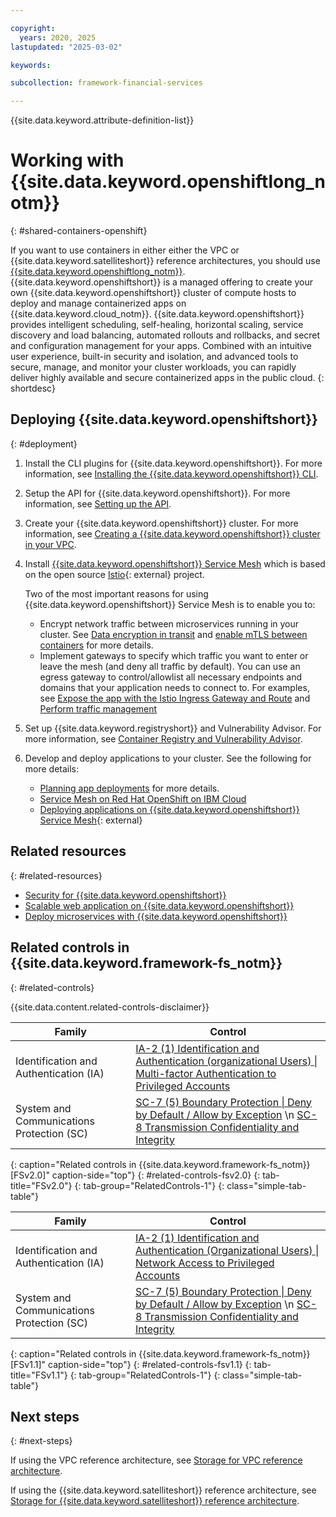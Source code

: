 ```yaml
---

copyright:
  years: 2020, 2025
lastupdated: "2025-03-02"

keywords:

subcollection: framework-financial-services

---
```


{{site.data.keyword.attribute-definition-list}}

# Working with {{site.data.keyword.openshiftlong_notm}}
{: #shared-containers-openshift}

If you want to use containers in either either the VPC or {{site.data.keyword.satelliteshort}} reference architectures, you should use [{{site.data.keyword.openshiftlong_notm}}](/docs/openshift?topic=openshift-getting-started). {{site.data.keyword.openshiftshort}} is a managed offering to create your own {{site.data.keyword.openshiftshort}} cluster of compute hosts to deploy and manage containerized apps on {{site.data.keyword.cloud_notm}}. {{site.data.keyword.openshiftshort}} provides intelligent scheduling, self-healing, horizontal scaling, service discovery and load balancing, automated rollouts and rollbacks, and secret and configuration management for your apps. Combined with an intuitive user experience, built-in security and isolation, and advanced tools to secure, manage, and monitor your cluster workloads, you can rapidly deliver highly available and secure containerized apps in the public cloud.
{: shortdesc}



## Deploying {{site.data.keyword.openshiftshort}}
{: #deployment}

1. Install the CLI plugins for {{site.data.keyword.openshiftshort}}. For more information, see [Installing the {{site.data.keyword.openshiftshort}} CLI](/docs/openshift?topic=openshift-kubernetes-service-cli).

2. Setup the API for {{site.data.keyword.openshiftshort}}. For more information, see [Setting up the API](/docs/openshift?topic=openshift-cs_api_install).

3. Create your {{site.data.keyword.openshiftshort}} cluster. For more information, see [Creating a {{site.data.keyword.openshiftshort}} cluster in your VPC](/docs/openshift?topic=openshift-vpc_rh_tutorial).

4. Install [{{site.data.keyword.openshiftshort}} Service Mesh](/docs/solution-tutorials?topic=solution-tutorials-openshift-service-mesh) which is based on the open source [Istio](https://istio.io/){: external} project.

   Two of the most important reasons for using {{site.data.keyword.openshiftshort}} Service Mesh is to enable you to:

   * Encrypt network traffic between microservices running in your cluster. See [Data encryption in transit](/docs/framework-financial-services?topic=framework-financial-services-shared-encryption-in-transit) and [enable mTLS between containers](/docs/solution-tutorials?topic=solution-tutorials-openshift-service-mesh#openshift-service-mesh-secure_services) for more details.
   * Implement gateways to specify which traffic you want to enter or leave the mesh (and deny all traffic by default). You can use an egress gateway to control/allowlist all necessary endpoints and domains that your application needs to connect to. For examples, see [Expose the app with the Istio Ingress Gateway and Route](/docs/solution-tutorials?topic=solution-tutorials-openshift-service-mesh#openshift-service-mesh-ingress_gateway_route) and [Perform traffic management](/docs/solution-tutorials?topic=solution-tutorials-openshift-service-mesh#openshift-service-mesh-traffic_management)

5. Set up {{site.data.keyword.registryshort}} and Vulnerability Advisor. For more information, see [Container Registry and Vulnerability Advisor](/docs/framework-financial-services?topic=framework-financial-services-shared-development-processes#vpc-architecture-development-processes-registry-vulnerability-advisor).

6. Develop and deploy applications to your cluster. See the following for more details:
   * [Planning app deployments](/docs/openshift?topic=openshift-plan_deploy) for more details.
   * [Service Mesh on Red Hat OpenShift on IBM Cloud](/docs/solution-tutorials?topic=solution-tutorials-openshift-service-mesh)
   * [Deploying applications on {{site.data.keyword.openshiftshort}} Service Mesh](https://docs.openshift.com/container-platform/4.5/service_mesh/v1x/prepare-to-deploy-applications-ossm.html){: external}

## Related resources
{: #related-resources}



* [Security for {{site.data.keyword.openshiftshort}}](/docs/openshift?topic=openshift-security)
* [Scalable web application on {{site.data.keyword.openshiftshort}}](/docs/solution-tutorials?topic=solution-tutorials-scalable-webapp-openshift)
* [Deploy microservices with {{site.data.keyword.openshiftshort}}](/docs/solution-tutorials?topic=solution-tutorials-openshift-microservices)

## Related controls in {{site.data.keyword.framework-fs_notm}}
{: #related-controls}

{{site.data.content.related-controls-disclaimer}}

| Family | Control |
|--------|---------|
| Identification and Authentication (IA) | [IA-2 (1) Identification and Authentication (organizational Users) &#124; Multi-factor Authentication to Privileged Accounts](/docs/framework-financial-services-controls?topic=framework-financial-services-controls-ia-2.1) |
| System and Communications Protection (SC) | [SC-7 (5) Boundary Protection &#124; Deny by Default / Allow by Exception](/docs/framework-financial-services-controls?topic=framework-financial-services-controls-sc-7.5) \n [SC-8 Transmission Confidentiality and Integrity](/docs/framework-financial-services-controls?topic=framework-financial-services-controls-sc-8) |
{: caption="Related controls in {{site.data.keyword.framework-fs_notm}} [FSv2.0]" caption-side="top"}
{: #related-controls-fsv2.0}
{: tab-title="FSv2.0"}
{: tab-group="RelatedControls-1"}
{: class="simple-tab-table"}


| Family | Control |
|--------|---------|
| Identification and Authentication (IA) | [IA-2 (1) Identification and Authentication (Organizational Users) &#124; Network Access to Privileged Accounts](/docs/framework-financial-services-controls-fsv1-1?topic=framework-financial-services-controls-fsv1-1-ia-2.1) |
| System and Communications Protection (SC) | [SC-7 (5) Boundary Protection &#124; Deny by Default / Allow by Exception](/docs/framework-financial-services-controls-fsv1-1?topic=framework-financial-services-controls-fsv1-1-sc-7.5) \n [SC-8 Transmission Confidentiality and Integrity](/docs/framework-financial-services-controls-fsv1-1?topic=framework-financial-services-controls-fsv1-1-sc-8) |
{: caption="Related controls in {{site.data.keyword.framework-fs_notm}} [FSv1.1]" caption-side="top"}
{: #related-controls-fsv1.1}
{: tab-title="FSv1.1"}
{: tab-group="RelatedControls-1"}
{: class="simple-tab-table"}







## Next steps
{: #next-steps}

If using the VPC reference architecture, see [Storage for VPC reference architecture](/docs/framework-financial-services?topic=framework-financial-services-vpc-architecture-storage).

If using the {{site.data.keyword.satelliteshort}} reference architecture, see [Storage for {{site.data.keyword.satelliteshort}} reference architecture](/docs/framework-financial-services?topic=framework-financial-services-satellite-architecture-storage).
